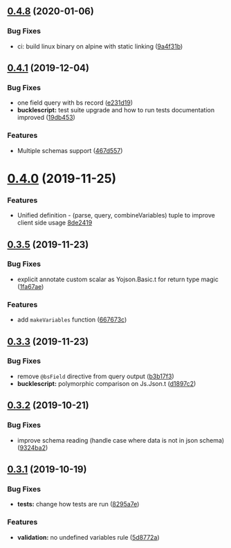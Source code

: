 ## [0.4.8](https://github.com/baransu/graphql_ppx_re/compare/v0.4.6...v0.4.8) (2020-01-06)

### Bug Fixes

- ci: build linux binary on alpine with static linking ([9a4f31b](https://github.com/baransu/graphql_ppx_re/commit/9a4f31b76350bf73e108d31a5d6a75dc9a681238))

## [0.4.1](https://github.com/baransu/graphql_ppx_re/compare/v0.4.0...v0.4.1) (2019-12-04)

### Bug Fixes

- one field query with bs record ([e231d19](https://github.com/baransu/graphql_ppx_re/commit/e231d1970b69f175400a324e2542a4748588b34b))
- **bucklescript:** test suite upgrade and how to run tests documentation improved ([19db453](https://github.com/baransu/graphql_ppx_re/commit/19db453aef42f354f2e8f5cd532002ebfa66c22c))

### Features

- Multiple schemas support ([467d557](https://github.com/baransu/graphql_ppx_re/commit/467d55799771825b3fcdd3ccd4098c3a021328e9))

# [0.4.0](https://github.com/baransu/graphql_ppx_re/compare/v0.3.5...v0.4.0) (2019-11-25)

### Features

- Unified definition - (parse, query, combineVariables) tuple to improve client side usage [8de2419](https://github.com/baransu/graphql_ppx_re/commit/8de241902cb660c830659ea659f56fce92ad423c)

## [0.3.5](https://github.com/baransu/graphql_ppx_re/compare/v0.3.3...v0.3.5) (2019-11-23)

### Bug Fixes

- explicit annotate custom scalar as Yojson.Basic.t for return type magic ([1fa67ae](https://github.com/baransu/graphql_ppx_re/commit/1fa67ae))

### Features

- add `makeVariables` function ([667673c](https://github.com/baransu/graphql_ppx_re/commit/667673c7c815eb53ea26f7d9d06544439eae0f28))

## [0.3.3](https://github.com/baransu/graphql_ppx_re/compare/v0.3.2...v0.3.3) (2019-11-23)

### Bug Fixes

- remove `@bsField` directive from query output ([b3b17f3](https://github.com/baransu/graphql_ppx_re/commit/b3b17f3))
- **bucklescript:** polymorphic comparison on Js.Json.t ([d1897c2](https://github.com/baransu/graphql_ppx_re/commit/d1897c2))

## [0.3.2](https://github.com/baransu/graphql_ppx_re/compare/v0.3.1...v0.3.2) (2019-10-21)

### Bug Fixes

- improve schema reading (handle case where data is not in json schema) ([9324ba2](https://github.com/baransu/graphql_ppx_re/commit/9324ba232385540b61f485064ee09b1e49929146))

## [0.3.1](https://github.com/baransu/graphql_ppx_re/compare/0.2.0...v0.3.1) (2019-10-19)

### Bug Fixes

- **tests:** change how tests are run ([8295a7e](https://github.com/baransu/graphql_ppx_re/commit/8295a7e))

### Features

- **validation:** no undefined variables rule ([5d8772a](https://github.com/baransu/graphql_ppx_re/commit/5d8772a))
